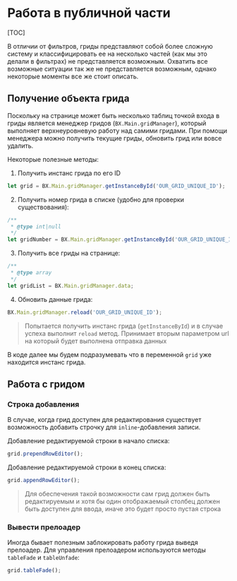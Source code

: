 # Работа в публичной части

[TOC]

В отличии от фильтров, гриды представляют собой более сложную систему и классифицировать ее на несколько частей (как мы это делали в фильтрах) не представляется возможным. Охватить все возможные ситуации так же не представляется возможным, однако некоторые моменты все же стоит описать.

## Получение объекта грида

Поскольку на странице может быть несколько таблиц точкой входа в гриды является менеджер гридов (`BX.Main.gridManager`), который выполняет верхнеуровневую работу над самими гридами. При помощи менеджера можно получить текущие гриды, обновить грид или вовсе удалить.

Некоторые полезные методы:

1. Получить инстанс грида по его ID
```js
let grid = BX.Main.gridManager.getInstanceById('OUR_GRID_UNIQUE_ID');
```

2. Получить номер грида в списке (удобно для проверки существования):
```js
/**
 * @type int|null
 */
let gridNumber = BX.Main.gridManager.getInstanceById('OUR_GRID_UNIQUE_ID');
```

3. Получить все гриды на странице:
```js
/**
 * @type array
 */
let gridList = BX.Main.gridManager.data;
```

4. Обновить данные грида:
```js
BX.Main.gridManager.reload('OUR_GRID_UNIQUE_ID');
```
>Попытается получить инстанс грида (`getInstanceById`) и в случае успеха выполнит `reload` метод. 
>Принимает вторым параметром url на который будет выполнена отправка данных

В коде далее мы будем подразумевать что в переменной `grid` уже находится инстанс грида.


## Работа с гридом


### Строка добавления

В случае, когда грид доступен для редактирования существует возможность добавить строчку для `inline`-добавления записи.

Добавление редактируемой строки в начало списка:
```js
grid.prependRowEditor();
```

Добавление редактируемой строки в конец списка:
```js
grid.appendRowEditor();
```

>Для обеспечения такой возможности сам грид должен быть редактируемым и хотя бы один отображаемый столбец должен быть доступен для ввода, иначе это будет просто пустая строка 

### Вывести прелоадер

Иногда бывает полезным заблокировать работу грида выведя прелоадер.
Для управления прелоадером используются методы `tableFade` и `tableUnfade`:

```js
grid.tableFade();
```` 